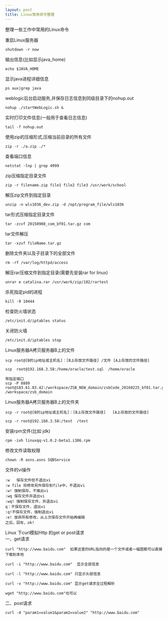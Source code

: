 ```yaml
---
layout: post
title: Linux常用命令整理
---
```


整理一些工作中常用的Linux命令

重启Linux服务器

	shutdown -r now

输出信息(比如显示java_home)

	echo $JAVA_HOME

显示java进程详细信息

	ps aux|grep java

weblogic后台启动服务,并保存日志信息到同级目录下的nohup.out

	nohup ./startWebLogic.sh &

实时打印文件信息(一般用于查看日志信息)

	tail -f nohup.out

使用zip的压缩形式,压缩当前目录的所有文件

	zip -r ./a.zip ./*

查看端口信息

	netstat -lnp | grep 4999

zip压缩指定目录文件

	zip -r filename.zip file1 file2 file3 /usr/work/school 

解压zip文件到指定目录

	unzip -n wls1036_dev.zip -d /opt/program_file/wls1036

tar形式压缩指定目录文件

	tar -zcvf 20150908_com_bf01.tar.gz com

tar文件解压

	tar -xzvf fileName.tar.gz

删除文件夹以及子目录下的全部文件

	rm -rf /var/log/httpd/access

解压rar压缩文件到指定目录(需要先安装rar for linux)

	unrar e catalina.rar /usr/work/zip/102/rartest

杀死指定pid的进程

	kill -9 10444

检查防火墙状态
	
	/etc/init.d/iptables status

关闭防火墙
	
	/etc/init.d/iptables stop

Linux服务器A拷贝服务器B上的文件

	scp root@[B的ip地址或主机名]：[B上存放文件路径] /文件 [A上存放的文件路径]

	scp  root@192.168.3.58:/home/oracle/test.sql  /home/oracle

	带指定端口
	scp -P 8889  root@183.61.83.42:/workspace/ZSB_NEW_domain/zsbCode_20160225_bf01.tar.gz  /workspace/zsb_domain

Linux服务器A拷贝服务器B上的文件夹

	scp -r root@[B的ip地址或主机名]：[B上存放文件路径]   [A上存放的文件路径]
	
	scp -r root@192.168.3.58:/test  /test

安装rpm文件(比如 jdk)

	rpm -ivh linuxqq-v1.0.2-beta1.i386.rpm

修改文件读取权限

	chown -R asns.asns SQBService

文件的vi操作

	:w   保存文件但不退出vi 
	:w file 将修改另外保存到file中，不退出vi 
	:w! 强制保存，不推出vi
	:wq 保存文件并退出vi 
	:wq! 强制保存文件，并退出vi
	q：不保存文件，退出vi
	:q!不保存文件，强制退出vi 
	:e! 放弃所有修改，从上次保存文件开始再编辑
	之后，回车，ok!


Linux 下curl模拟Http 的get or post请求<br>
一、get请求

	curl "http://www.baidu.com"  如果这里的URL指向的是一个文件或者一幅图都可以直接下载到本地

	curl -i "http://www.baidu.com"  显示全部信息

	curl -l "http://www.baidu.com" 只显示头部信息

	curl -v "http://www.baidu.com" 显示get请求全过程解析

	wget "http://www.baidu.com"也可以

二、post请求

	curl -d "param1=value1&param2=value2" "http://www.baidu.com"

